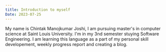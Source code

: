 ```yaml
---
title: Introduction to myself
Date: 2023-07-25
---
```

My name is Chintak Manojkumar Joshi, I am pursuing master's in computer science at Saint Louis University. I'm in my 3nd semester stuying Software Engineering. I am learning this language as a part of my personal skill developement, weekly progress report and creating a blog.